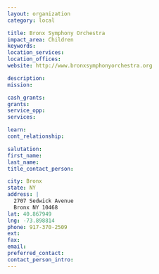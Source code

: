 ```yaml
---
layout: organization
category: local

title: Bronx Symphony Orchestra
impact_area: Children
keywords: 
location_services: 
location_offices: 
website: http://www.bronxsymphonyorchestra.org

description: 
mission: 

cash_grants: 
grants: 
service_opp: 
services: 

learn: 
cont_relationship: 

salutation: 
first_name: 
last_name: 
title_contact_person: 

city: Bronx
state: NY
address: |
  2707 Sedwick Avenue  
  Bronx NY 10468
lat: 40.867949
lng: -73.898814
phone: 917-370-2509
ext: 
fax: 
email: 
preferred_contact: 
contact_person_intro: 
---
```

